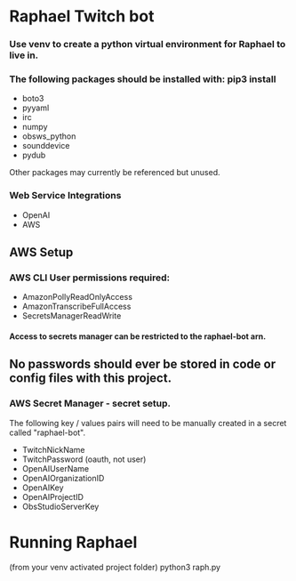 # Raphael Twitch bot

### Use venv to create a python virtual environment for Raphael to live in.


### The following packages should be installed with: pip3 install
- boto3
- pyyaml
- irc
- numpy
- obsws_python
- sounddevice
- pydub

Other packages may currently be referenced but unused.

### Web Service Integrations
- OpenAI
- AWS

## AWS Setup
### AWS CLI User permissions required:
- AmazonPollyReadOnlyAccess
- AmazonTranscribeFullAccess
- SecretsManagerReadWrite
#### Access to secrets manager can be restricted to the raphael-bot arn.

## No passwords should ever be stored in code or config files with this project.
### AWS Secret Manager - secret setup.
The following key / values pairs will need to be manually created in a secret called "raphael-bot".
- TwitchNickName
- TwitchPassword (oauth, not user)
- OpenAIUserName
- OpenAIOrganizationID
- OpenAIKey
- OpenAIProjectID
- ObsStudioServerKey

# Running Raphael
(from your venv activated project folder)
python3 raph.py

